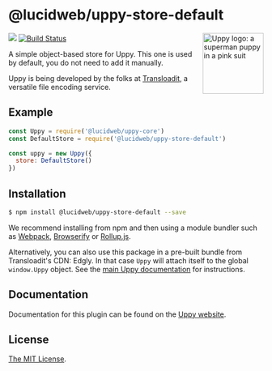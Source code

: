 # @lucidweb/uppy-store-default

<img src="https://uppy.io/images/logos/uppy-dog-head-arrow.svg" width="120" alt="Uppy logo: a superman puppy in a pink suit" align="right">

<a href="https://www.npmjs.com/package/@lucidweb/uppy-store-default"><img src="https://img.shields.io/npm/v/@lucidweb/uppy-store-default.svg?style=flat-square"></a>
<a href="https://travis-ci.org/transloadit/uppy"><img src="https://img.shields.io/travis/transloadit/uppy/master.svg?style=flat-square" alt="Build Status"></a>

A simple object-based store for Uppy. This one is used by default, you do not need to add it manually.

Uppy is being developed by the folks at [Transloadit](https://transloadit.com), a versatile file encoding service.

## Example

```js
const Uppy = require('@lucidweb/uppy-core')
const DefaultStore = require('@lucidweb/uppy-store-default')

const uppy = new Uppy({
  store: DefaultStore()
})
```

## Installation

```bash
$ npm install @lucidweb/uppy-store-default --save
```

We recommend installing from npm and then using a module bundler such as [Webpack](https://webpack.js.org/), [Browserify](http://browserify.org/) or [Rollup.js](http://rollupjs.org/).

Alternatively, you can also use this package in a pre-built bundle from Transloadit's CDN: Edgly. In that case `Uppy` will attach itself to the global `window.Uppy` object. See the [main Uppy documentation](https://uppy.io/docs/#Installation) for instructions.

## Documentation

Documentation for this plugin can be found on the [Uppy website](https://uppy.io/docs/stores#DefaultStore).

## License

[The MIT License](./LICENSE).
